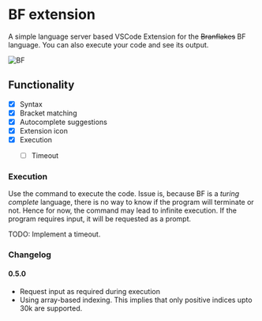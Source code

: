 # BF extension

A simple language server based VSCode Extension for the ~~Branflakes~~ BF language. You can also execute your code and see its output.

![BF](https://kekvrose.me/static/projects/screenshots/bf-server.png)
## Functionality

- [X] Syntax
- [X] Bracket matching
- [X] Autocomplete suggestions
- [X] Extension icon
- [X] Execution
  - [ ] Timeout




### Execution

Use the command to execute the code. 
Issue is, because BF is a *turing complete* language, there is no way to know if the program will terminate or not. Hence for now, the command may lead to infinite execution. 
If the program requires input, it will be requested as a prompt.

TODO: Implement a timeout.

### Changelog

#### 0.5.0

- Request input as required during execution
- Using array-based indexing. This implies that only positive indices upto 30k are supported.